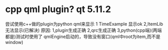 # cpp qml plugin? qt 5.11.2
尝试使用c++做的plugin为python qml来显示
1 TimeExample 显示ok
2,ItemLib无法显示(已解决)
    原因:
        1,plugin生成正确
        2,qrc生成正确
        3,python(cpp端)(两端都是)测试时使用了 qmlEngine启动的，导致没有窗口(qml中root为item,而不是window)


